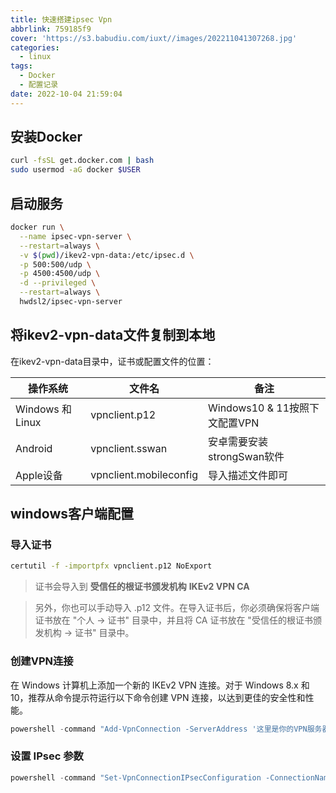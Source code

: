 ```yaml
---
title: 快速搭建ipsec Vpn
abbrlink: 759185f9
cover: 'https://s3.babudiu.com/iuxt//images/202211041307268.jpg'
categories:
  - linux
tags:
  - Docker
  - 配置记录
date: 2022-10-04 21:59:04
---
```



## 安装Docker

```bash
curl -fsSL get.docker.com | bash
sudo usermod -aG docker $USER
```

## 启动服务

```bash
docker run \
  --name ipsec-vpn-server \
  --restart=always \
  -v $(pwd)/ikev2-vpn-data:/etc/ipsec.d \
  -p 500:500/udp \
  -p 4500:4500/udp \
  -d --privileged \
  --restart=always \
  hwdsl2/ipsec-vpn-server
```

## 将ikev2-vpn-data文件复制到本地

在ikev2-vpn-data目录中，证书或配置文件的位置：

| 操作系统         | 文件名                 | 备注                          |
| ---------------- | ---------------------- | ----------------------------- |
| Windows 和 Linux | vpnclient.p12          | Windows10 & 11按照下文配置VPN |
| Android          | vpnclient.sswan        | 安卓需要安装strongSwan软件    |
| Apple设备        | vpnclient.mobileconfig | 导入描述文件即可              |



## windows客户端配置

### 导入证书

```bash
certutil -f -importpfx vpnclient.p12 NoExport
```

> 证书会导入到 **受信任的根证书颁发机构**  **IKEv2 VPN CA**

> 另外，你也可以手动导入 .p12 文件。在导入证书后，你必须确保将客户端证书放在 "个人 -> 证书" 目录中，并且将 CA 证书放在 "受信任的根证书颁发机构 -> 证书" 目录中。

### 创建VPN连接

在 Windows 计算机上添加一个新的 IKEv2 VPN 连接。对于 Windows 8.x 和 10，推荐从命令提示符运行以下命令创建 VPN 连接，以达到更佳的安全性和性能。

```powershell
powershell -command "Add-VpnConnection -ServerAddress '这里是你的VPN服务器地址' -Name 'VPN1' -TunnelType IKEv2 -AuthenticationMethod MachineCertificate -EncryptionLevel Required -PassThru"
```

### 设置 IPsec 参数

```powershell
powershell -command "Set-VpnConnectionIPsecConfiguration -ConnectionName 'VPN1' -AuthenticationTransformConstants GCMAES128 -CipherTransformConstants GCMAES128 -EncryptionMethod AES256 -IntegrityCheckMethod SHA256 -PfsGroup None -DHGroup Group14 -PassThru -Force"
```